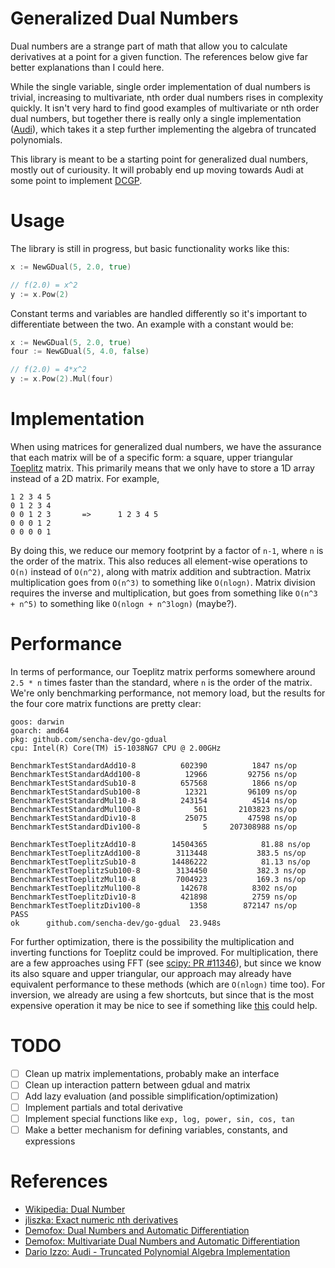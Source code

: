 # Generalized Dual Numbers

Dual numbers are a strange part of math that allow you
to calculate derivatives at a point for a given function.
The references below give far better explanations than I 
could here.

While the single variable, single order implementation of
dual numbers is trivial, increasing to multivariate, nth order
dual numbers rises in complexity quickly. It isn't very hard
to find good examples of multivariate or nth order dual numbers,
but together there is really only a single implementation 
([Audi](https://github.com/darioizzo/audi/)), which takes it a step further
implementing the algebra of truncated polynomials. 

This library is meant to be a starting point for generalized dual
numbers, mostly out of curiousity. It will probably end up moving
towards Audi at some point to implement [DCGP](https://arxiv.org/pdf/1611.04766.pdf).

# Usage

The library is still in progress, but basic functionality works like this:

```go
x := NewGDual(5, 2.0, true)

// f(2.0) = x^2
y := x.Pow(2)
```

Constant terms and variables are handled differently so it's important to differentiate
between the two. An example with a constant would be:

```go
x := NewGDual(5, 2.0, true)
four := NewGDual(5, 4.0, false)

// f(2.0) = 4*x^2
y := x.Pow(2).Mul(four)
```

# Implementation

When using matrices for generalized dual numbers, we have the assurance that
each matrix will be of a specific form: a square, upper triangular
[Toeplitz](https://en.wikipedia.org/wiki/Toeplitz_matrix) matrix. This primarily
means that we only have to store a 1D array instead of a 2D matrix. For example,

```
1 2 3 4 5
0 1 2 3 4
0 0 1 2 3       =>      1 2 3 4 5
0 0 0 1 2
0 0 0 0 1
```

By doing this, we reduce our memory footprint by a factor of `n-1`, where `n`
is the order of the matrix. This also reduces all element-wise operations to
`O(n)` instead of `O(n^2)`, along with matrix addition and subtraction. Matrix
multiplication goes from `O(n^3)` to something like `O(nlogn)`. Matrix division 
requires the inverse and multiplication, but goes from something like `O(n^3 + n^5)` 
to something like `O(nlogn + n^3logn)` (maybe?).

# Performance

In terms of performance, our Toeplitz matrix performs somewhere around `2.5 * n` times 
faster than the standard, where `n` is the order of the matrix. We're only benchmarking
performance, not memory load, but the results for the four core matrix functions
are pretty clear:

```
goos: darwin
goarch: amd64
pkg: github.com/sencha-dev/go-gdual
cpu: Intel(R) Core(TM) i5-1038NG7 CPU @ 2.00GHz

BenchmarkTestStandardAdd10-8          602390          1847 ns/op
BenchmarkTestStandardAdd100-8          12966         92756 ns/op
BenchmarkTestStandardSub10-8          657568          1866 ns/op
BenchmarkTestStandardSub100-8          12321         96109 ns/op
BenchmarkTestStandardMul10-8          243154          4514 ns/op
BenchmarkTestStandardMul100-8            561       2103823 ns/op
BenchmarkTestStandardDiv10-8           25075         47598 ns/op
BenchmarkTestStandardDiv100-8              5     207308988 ns/op

BenchmarkTestToeplitzAdd10-8        14504365            81.88 ns/op
BenchmarkTestToeplitzAdd100-8        3113448           383.5 ns/op
BenchmarkTestToeplitzSub10-8        14486222            81.13 ns/op
BenchmarkTestToeplitzSub100-8        3134450           382.3 ns/op
BenchmarkTestToeplitzMul10-8         7004923           169.3 ns/op
BenchmarkTestToeplitzMul100-8         142678          8302 ns/op
BenchmarkTestToeplitzDiv10-8          421898          2759 ns/op
BenchmarkTestToeplitzDiv100-8           1358        872147 ns/op
PASS
ok      github.com/sencha-dev/go-gdual  23.948s
```

For further optimization, there is the possibility the multiplication and
inverting functions for Toeplitz could be improved. For multiplication, 
there are a few approaches using FFT (see 
[scipy: PR #11346](https://github.com/scipy/scipy/pull/11346)), but since
we know its also square and upper triangular, our approach may already have
equivalent performance to these methods (which are `O(nlogn)` time too).
For inversion, we already are using a few shortcuts, but since that is
the most expensive operation it may be nice to see if something like
[this](https://math.stackexchange.com/a/786200/798807) could help.

# TODO

 - [ ] Clean up matrix implementations, probably make an interface
 - [ ] Clean up interaction pattern between gdual and matrix
 - [ ] Add lazy evaluation (and possible simplification/optimization)
 - [ ] Implement partials and total derivative
 - [ ] Implement special functions like `exp, log, power, sin, cos, tan`
 - [ ] Make a better mechanism for defining variables, constants, and expressions

# References

 - [Wikipedia: Dual Number](https://en.wikipedia.org/wiki/Dual_number)
 - [jliszka: Exact numeric nth derivatives](http://blog.jliszka.org/2013/10/24/exact-numeric-nth-derivatives.html)
 - [Demofox: Dual Numbers and Automatic Differentiation](https://blog.demofox.org/2014/12/30/dual-numbers-automatic-differentiation/)
 - [Demofox: Multivariate Dual Numbers and Automatic Differentiation](https://blog.demofox.org/2017/02/20/multivariable-dual-numbers-automatic-differentiation/)
 - [Dario Izzo: Audi - Truncated Polynomial Algebra Implementation](https://darioizzo.github.io/audi/notebooks/example00)
